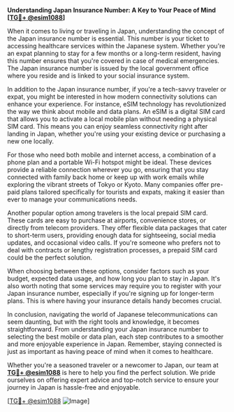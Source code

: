 **Understanding Japan Insurance Number: A Key to Your Peace of Mind [[TG💪+ @esim1088](https://t.me/s/esim1088)]**

When it comes to living or traveling in Japan, understanding the concept of the Japan insurance number is essential. This number is your ticket to accessing healthcare services within the Japanese system. Whether you're an expat planning to stay for a few months or a long-term resident, having this number ensures that you're covered in case of medical emergencies. The Japan insurance number is issued by the local government office where you reside and is linked to your social insurance system.

In addition to the Japan insurance number, if you're a tech-savvy traveler or expat, you might be interested in how modern connectivity solutions can enhance your experience. For instance, eSIM technology has revolutionized the way we think about mobile and data plans. An eSIM is a digital SIM card that allows you to activate a local mobile plan without needing a physical SIM card. This means you can enjoy seamless connectivity right after landing in Japan, whether you're using your existing device or purchasing a new one locally.

For those who need both mobile and internet access, a combination of a phone plan and a portable Wi-Fi hotspot might be ideal. These devices provide a reliable connection wherever you go, ensuring that you stay connected with family back home or keep up with work emails while exploring the vibrant streets of Tokyo or Kyoto. Many companies offer pre-paid plans tailored specifically for tourists and expats, making it easier than ever to manage your communications needs.

Another popular option among travelers is the local prepaid SIM card. These cards are easy to purchase at airports, convenience stores, or directly from telecom providers. They offer flexible data packages that cater to short-term users, providing enough data for sightseeing, social media updates, and occasional video calls. If you're someone who prefers not to deal with contracts or lengthy registration processes, a prepaid SIM card could be the perfect solution.

When choosing between these options, consider factors such as your budget, expected data usage, and how long you plan to stay in Japan. It's also worth noting that some services may require you to register with your Japan insurance number, especially if you're signing up for longer-term plans. This is where having your insurance details handy becomes crucial.

In conclusion, navigating the world of Japanese telecommunications can seem daunting, but with the right tools and knowledge, it becomes straightforward. From understanding your Japan insurance number to selecting the best mobile or data plan, each step contributes to a smoother and more enjoyable experience in Japan. Remember, staying connected is just as important as having peace of mind when it comes to healthcare.

Whether you're a seasoned traveler or a newcomer to Japan, our team at **[TG💪+ @esim1088](https://t.me/s/esim1088)** is here to help you find the perfect solution. We pride ourselves on offering expert advice and top-notch service to ensure your journey in Japan is hassle-free and enjoyable.

[[TG💪+ @esim1088](https://t.me/s/esim1088) ![Image](https://i.postimg.cc/Y0z9fWf4/image.png)]